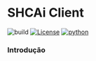 # SHCAi Client 
![build](https://github.com/ihealth-group/shcai-cli/actions/workflows/ci-cd.yml/badge.svg?event=push) 
[![License](https://img.shields.io/badge/License-Apache%202.0-blue.svg)](https://opensource.org/licenses/Apache-2.0)
[![python](https://img.shields.io/badge/Python-3.9-3776AB.svg?style=flat&logo=python&logoColor=white)](https://www.python.org)

### Introdução